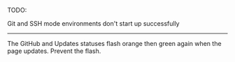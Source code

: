 TODO:

Git and SSH mode environments don't start up successfully

---

The GitHub and Updates statuses flash orange then green again when the page updates.  Prevent the flash.